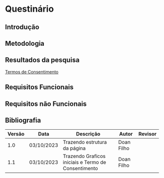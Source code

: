 # **Questinário**

## **Introdução**

## **Metodologia**

## **Resultados da pesquisa**

[Termos de Consentimento](https://unbbr-my.sharepoint.com/:w:/g/personal/211061645_aluno_unb_br/EaOMpyry-npLg-Kh0Vrq0KgBRs-Yz9OoPlpqfDuAc-iuwA?e=F5VC90)

## **Requisitos Funcionais**

## **Requisitos não Funcionais**

## **Bibliografia**


| Versão | Data       | Descrição            | Autor          | Revisor        |
|--------|------------|----------------------|----------------|--------------- |
| 1.0    | 03/10/2023 | Trazendo estrutura da página          | Doan Filho     |     |
| 1.1    | 03/10/2023 | Trazendo Graficos iniciais e Termo de Consentimento    | Doan Filho    |     |
